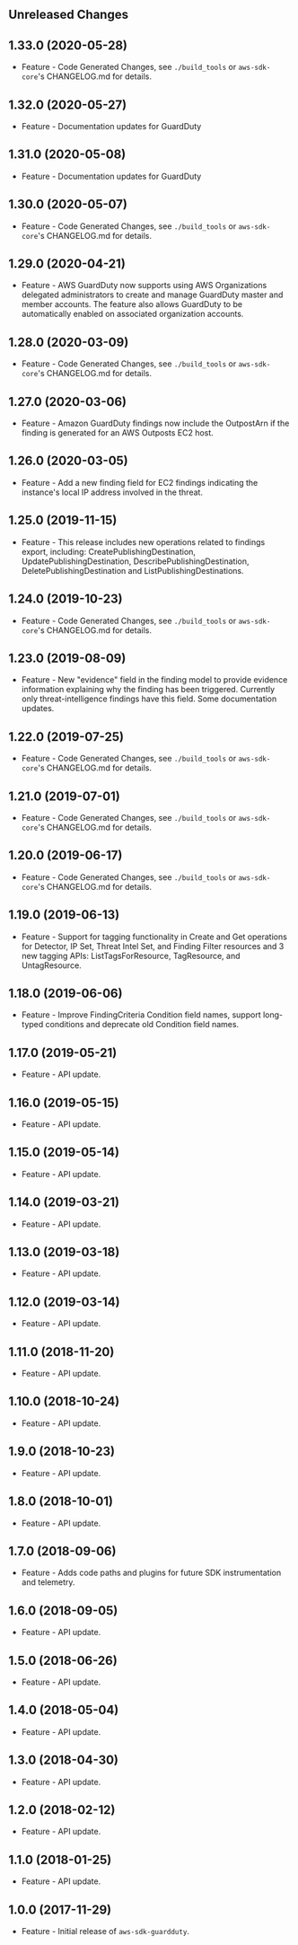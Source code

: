 Unreleased Changes
------------------

1.33.0 (2020-05-28)
------------------

* Feature - Code Generated Changes, see `./build_tools` or `aws-sdk-core`'s CHANGELOG.md for details.

1.32.0 (2020-05-27)
------------------

* Feature - Documentation updates for GuardDuty

1.31.0 (2020-05-08)
------------------

* Feature - Documentation updates for GuardDuty

1.30.0 (2020-05-07)
------------------

* Feature - Code Generated Changes, see `./build_tools` or `aws-sdk-core`'s CHANGELOG.md for details.

1.29.0 (2020-04-21)
------------------

* Feature - AWS GuardDuty now supports using AWS Organizations delegated administrators to create and manage GuardDuty master and member accounts.  The feature also allows GuardDuty to be automatically enabled on associated organization accounts.

1.28.0 (2020-03-09)
------------------

* Feature - Code Generated Changes, see `./build_tools` or `aws-sdk-core`'s CHANGELOG.md for details.

1.27.0 (2020-03-06)
------------------

* Feature - Amazon GuardDuty findings now include the OutpostArn if the finding is generated for an AWS Outposts EC2 host.

1.26.0 (2020-03-05)
------------------

* Feature - Add a new finding field for EC2 findings indicating the instance's local IP address involved in the threat.

1.25.0 (2019-11-15)
------------------

* Feature - This release includes new operations related to findings export, including: CreatePublishingDestination, UpdatePublishingDestination, DescribePublishingDestination, DeletePublishingDestination and ListPublishingDestinations.

1.24.0 (2019-10-23)
------------------

* Feature - Code Generated Changes, see `./build_tools` or `aws-sdk-core`'s CHANGELOG.md for details.

1.23.0 (2019-08-09)
------------------

* Feature - New "evidence" field in the finding model to provide evidence information explaining why the finding has been triggered. Currently only threat-intelligence findings have this field. Some documentation updates.

1.22.0 (2019-07-25)
------------------

* Feature - Code Generated Changes, see `./build_tools` or `aws-sdk-core`'s CHANGELOG.md for details.

1.21.0 (2019-07-01)
------------------

* Feature - Code Generated Changes, see `./build_tools` or `aws-sdk-core`'s CHANGELOG.md for details.

1.20.0 (2019-06-17)
------------------

* Feature - Code Generated Changes, see `./build_tools` or `aws-sdk-core`'s CHANGELOG.md for details.

1.19.0 (2019-06-13)
------------------

* Feature - Support for tagging functionality in Create and Get operations for Detector, IP Set, Threat Intel Set, and Finding Filter resources and 3 new tagging APIs: ListTagsForResource, TagResource, and UntagResource.

1.18.0 (2019-06-06)
------------------

* Feature - Improve FindingCriteria Condition field names, support long-typed conditions and deprecate old Condition field names.

1.17.0 (2019-05-21)
------------------

* Feature - API update.

1.16.0 (2019-05-15)
------------------

* Feature - API update.

1.15.0 (2019-05-14)
------------------

* Feature - API update.

1.14.0 (2019-03-21)
------------------

* Feature - API update.

1.13.0 (2019-03-18)
------------------

* Feature - API update.

1.12.0 (2019-03-14)
------------------

* Feature - API update.

1.11.0 (2018-11-20)
------------------

* Feature - API update.

1.10.0 (2018-10-24)
------------------

* Feature - API update.

1.9.0 (2018-10-23)
------------------

* Feature - API update.

1.8.0 (2018-10-01)
------------------

* Feature - API update.

1.7.0 (2018-09-06)
------------------

* Feature - Adds code paths and plugins for future SDK instrumentation and telemetry.

1.6.0 (2018-09-05)
------------------

* Feature - API update.

1.5.0 (2018-06-26)
------------------

* Feature - API update.

1.4.0 (2018-05-04)
------------------

* Feature - API update.

1.3.0 (2018-04-30)
------------------

* Feature - API update.

1.2.0 (2018-02-12)
------------------

* Feature - API update.

1.1.0 (2018-01-25)
------------------

* Feature - API update.

1.0.0 (2017-11-29)
------------------

* Feature - Initial release of `aws-sdk-guardduty`.

